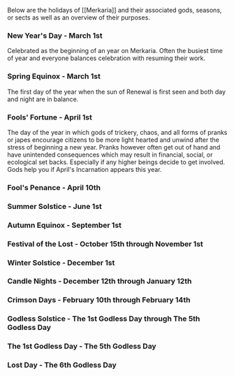 Below are the holidays of [[Merkaria]] and their associated gods, seasons, or sects as well as an overview of their purposes.


### New Year's Day - March 1st
Celebrated as the beginning of an year on Merkaria. Often the busiest time of year and everyone balances celebration with resuming their work.

### Spring Equinox - March 1st
The first day of the year when the sun of Renewal is first seen and both day and night are in balance.

### Fools' Fortune - April 1st
The day of the year in which gods of trickery, chaos, and all forms of pranks or japes encourage citizens to be more light hearted and unwind after the stress of beginning a new year. Pranks however often get out of hand and have unintended consequences which may result in financial, social, or ecological set backs. Especially if any higher beings decide to get involved. Gods help you if April's Incarnation appears this year.

### Fool's Penance - April 10th

### Summer Solstice - June 1st

### Autumn Equinox - September 1st

### Festival of the Lost - October 15th through November 1st

### Winter Solstice - December 1st

### Candle Nights - December 12th through January 12th

### Crimson Days - February 10th through February 14th

### Godless Solstice - The 1st Godless Day through The 5th Godless Day

### The 1st Godless Day - The 5th Godless Day

### Lost Day - The 6th Godless Day
